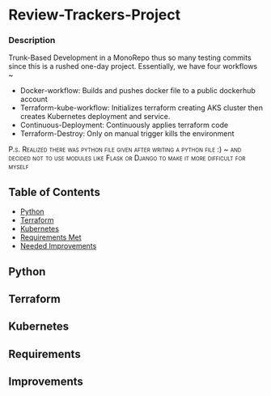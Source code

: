 # Review-Trackers-Project

### Description
Trunk-Based Development in a MonoRepo thus so many testing commits since this is a rushed one-day project. Essentially, we have four workflows ~
- Docker-workflow: Builds and pushes docker file to a public dockerhub account
- Terraform-kube-workflow: Initializes terraform creating AKS cluster then creates Kubernetes deployment and service. 
- Continuous-Deployment: Continuously applies terraform code 
- Terraform-Destroy: Only on manual trigger kills the environment 

<span style="font-variant:small-caps;"> P.s. Realized there was python file given after writing a python file :) ~ and decided not to use modules like Flask or Django to make it more difficult for myself  </span>

## Table of Contents

- [Python](#Python)
- [Terraform](#Terraform)
- [Kubernetes](#Kubernetes)
- [Requirements Met](#Requirements)
- [Needed Improvements](#Improvements)


## Python
## Terraform
## Kubernetes
## Requirements
## Improvements